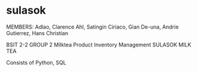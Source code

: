 # sulasok
MEMBERS:
Adlao, Clarence
Ahl, Satingin
Ciriaco, Gian
De-una, Andrie
Gutierrez, Hans Christian

BSIT 2-2 GROUP 2
Milktea Product Inventory Management
SULASOK MILK TEA 

Consists of Python, SQL
